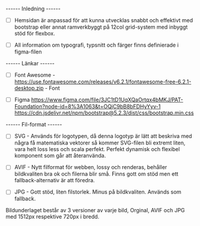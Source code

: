 ------ Inledning ------

- [ ]  Hemsidan är anpassad för att kunna utvecklas snabbt och effektivt med bootstrap eller annat ramverkbyggt på 12col grid-system med inbyggt stöd för flexbox.

- [ ] All information om typografi, typsnitt och färger finns definierade i figma-filen

------ Länkar ------

- [ ] Font Awesome - https://use.fontawesome.com/releases/v6.2.1/fontawesome-free-6.2.1-desktop.zip - Font
    
- [ ] Figma https://www.figma.com/file/3JC1tD1UqXQaOrtqx4bMKJ/PAT-Foundation?node-id=8%3A1063&t=OQjC9bB8bFDHyYyv-1
https://cdn.jsdelivr.net/npm/bootstrap@5.2.3/dist/css/bootstrap.min.css

------ Fil-format ------

- [ ] SVG - Används för logotypen, då denna logotyp är lätt att beskriva med några få matematiska vektorer så kommer SVG-filen bli extremt liten, vara helt loss less och scala perfekt. Perfekt dynamisk och flexibel komponent som går att återanvända.

- [ ] AVIF - Nytt filformat för webben, lossy och renderas, behåller bildkvaliten bra ok och filerna blir små. Finns gott om stöd men ett fallback-alternativ är att föredra. 

- [ ] JPG - Gott stöd, liten filstorlek. Minus på bildkvaliten. Används som fallback.

Bildunderlaget består av 3 versioner av varje bild, Orginal, AVIF och JPG med 1512px respektive 720px i bredd.